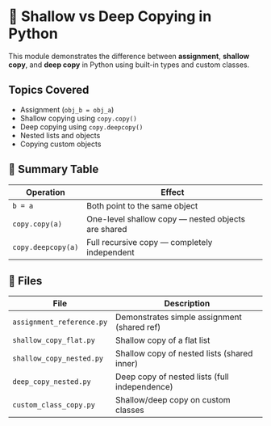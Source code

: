 # 🧬 Shallow vs Deep Copying in Python

This module demonstrates the difference between **assignment**, **shallow copy**, and **deep copy** in Python using built-in types and custom classes.

## Topics Covered

- Assignment (`obj_b = obj_a`)
- Shallow copying using `copy.copy()`
- Deep copying using `copy.deepcopy()`
- Nested lists and objects
- Copying custom objects

## 🔄 Summary Table

| Operation         | Effect                                                      |
|-------------------|-------------------------------------------------------------|
| `b = a`           | Both point to the same object                               |
| `copy.copy(a)`    | One-level shallow copy — nested objects are shared          |
| `copy.deepcopy(a)`| Full recursive copy — completely independent                |

## 📂 Files

| File                          | Description                                    |
|-------------------------------|------------------------------------------------|
| `assignment_reference.py`     | Demonstrates simple assignment (shared ref)    |
| `shallow_copy_flat.py`        | Shallow copy of a flat list                    |
| `shallow_copy_nested.py`      | Shallow copy of nested lists (shared inner)    |
| `deep_copy_nested.py`         | Deep copy of nested lists (full independence)  |
| `custom_class_copy.py`        | Shallow/deep copy on custom classes            |
